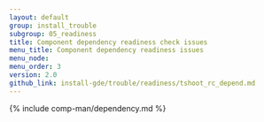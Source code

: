```yaml
---
layout: default
group: install_trouble
subgroup: 05_readiness
title: Component dependency readiness check issues
menu_title: Component dependency readiness issues
menu_node: 
menu_order: 3
version: 2.0
github_link: install-gde/trouble/readiness/tshoot_rc_depend.md
---
```


{% include comp-man/dependency.md %}
